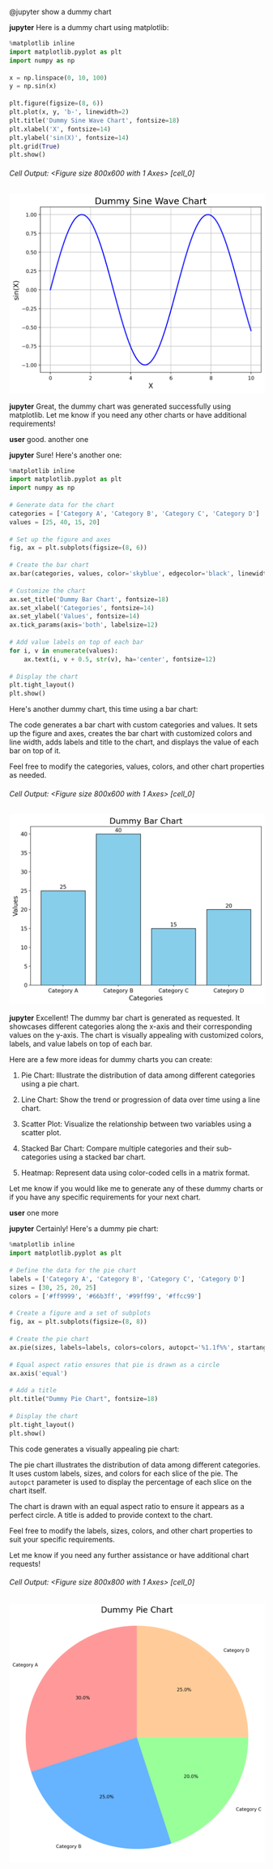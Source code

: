 @jupyter show a dummy chart

**jupyter** Here is a dummy chart using matplotlib:

```python .eval
%matplotlib inline
import matplotlib.pyplot as plt
import numpy as np

x = np.linspace(0, 10, 100)
y = np.sin(x)

plt.figure(figsize=(8, 6))
plt.plot(x, y, 'b-', linewidth=2)
plt.title('Dummy Sine Wave Chart', fontsize=18)
plt.xlabel('X', fontsize=14)
plt.ylabel('sin(X)', fontsize=14)
plt.grid(True)
plt.show()
```

###### Cell Output: &lt;Figure size 800x600 with 1 Axes&gt; [cell_0]

![&lt;Figure size 800x600 with 1 Axes&gt;](./attachments/dme3Wl666c3lObtYI1truesKiKVJAM1xLnWZf5rFYAc.png)</pre>

**jupyter** Great, the dummy chart was generated successfully using matplotlib. Let me know if you need any other charts or have additional requirements!

**user** good. another one

**jupyter** Sure! Here's another one:

```python .eval
%matplotlib inline
import matplotlib.pyplot as plt
import numpy as np

# Generate data for the chart
categories = ['Category A', 'Category B', 'Category C', 'Category D']
values = [25, 40, 15, 20]

# Set up the figure and axes
fig, ax = plt.subplots(figsize=(8, 6))

# Create the bar chart
ax.bar(categories, values, color='skyblue', edgecolor='black', linewidth=1)

# Customize the chart
ax.set_title('Dummy Bar Chart', fontsize=18)
ax.set_xlabel('Categories', fontsize=14)
ax.set_ylabel('Values', fontsize=14)
ax.tick_params(axis='both', labelsize=12)

# Add value labels on top of each bar
for i, v in enumerate(values):
    ax.text(i, v + 0.5, str(v), ha='center', fontsize=12)

# Display the chart
plt.tight_layout()
plt.show()
```

Here's another dummy chart, this time using a bar chart:

The code generates a bar chart with custom categories and values. It sets up the figure and axes, creates the bar chart with customized colors and line width, adds labels and title to the chart, and displays the value of each bar on top of it.

Feel free to modify the categories, values, colors, and other chart properties as needed.

###### Cell Output: &lt;Figure size 800x600 with 1 Axes&gt; [cell_0]

![&lt;Figure size 800x600 with 1 Axes&gt;](./attachments/JvSW1nWwST5cyp1jVFeJlzykArOPg2Q_AsDNiD15j6g.png)</pre>

**jupyter** Excellent! The dummy bar chart is generated as requested. It showcases different categories along the x-axis and their corresponding values on the y-axis. The chart is visually appealing with customized colors, labels, and value labels on top of each bar.

Here are a few more ideas for dummy charts you can create:

1. Pie Chart: Illustrate the distribution of data among different categories using a pie chart.

2. Line Chart: Show the trend or progression of data over time using a line chart.

3. Scatter Plot: Visualize the relationship between two variables using a scatter plot.

4. Stacked Bar Chart: Compare multiple categories and their sub-categories using a stacked bar chart.

5. Heatmap: Represent data using color-coded cells in a matrix format.

Let me know if you would like me to generate any of these dummy charts or if you have any specific requirements for your next chart.


**user** one more

**jupyter** Certainly! Here's a dummy pie chart:

```python .eval
%matplotlib inline
import matplotlib.pyplot as plt

# Define the data for the pie chart
labels = ['Category A', 'Category B', 'Category C', 'Category D']
sizes = [30, 25, 20, 25]
colors = ['#ff9999', '#66b3ff', '#99ff99', '#ffcc99']

# Create a figure and a set of subplots
fig, ax = plt.subplots(figsize=(8, 8))

# Create the pie chart
ax.pie(sizes, labels=labels, colors=colors, autopct='%1.1f%%', startangle=90)

# Equal aspect ratio ensures that pie is drawn as a circle
ax.axis('equal')  

# Add a title
plt.title("Dummy Pie Chart", fontsize=18)

# Display the chart
plt.tight_layout()
plt.show()
```

This code generates a visually appealing pie chart:

The pie chart illustrates the distribution of data among different categories. It uses custom labels, sizes, and colors for each slice of the pie. The `autopct` parameter is used to display the percentage of each slice on the chart itself.

The chart is drawn with an equal aspect ratio to ensure it appears as a perfect circle. A title is added to provide context to the chart.

Feel free to modify the labels, sizes, colors, and other chart properties to suit your specific requirements.

Let me know if you need any further assistance or have additional chart requests!


###### Cell Output: &lt;Figure size 800x800 with 1 Axes&gt; [cell_0]

![&lt;Figure size 800x800 with 1 Axes&gt;](./attachments/n7mQIJt2AsyIk5alPyksXCEoR0u5khwSn8WwJytmxmw.png)</pre>


